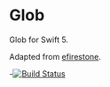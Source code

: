 Glob
====

Glob for Swift 5.

Adapted from [efirestone](https://gist.github.com/efirestone/ce01ae109e08772647eb061b3bb387c3).

-[![Build Status](https://travis-ci.org/Bouke/Glob.svg?branch=master)](https://travis-ci.org/Bouke/Glob)
